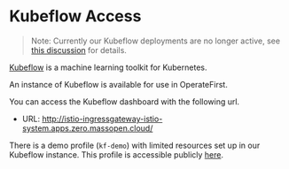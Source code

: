 # Kubeflow Access

> Note: Currently our Kubeflow deployments are no longer active, see [this discussion](https://github.com/operate-first/support/issues/435) for details.

[Kubeflow](https://www.kubeflow.org/docs/about/kubeflow/) is a machine learning toolkit for Kubernetes.

An instance of Kubeflow is available for use in OperateFirst.

You can access the Kubeflow dashboard with the following url.

- URL: http://istio-ingressgateway-istio-system.apps.zero.massopen.cloud/

There is a demo profile (`kf-demo`) with limited resources set up in our Kubeflow instance. This profile is accessible publicly [here](http://istio-ingressgateway-istio-system.apps.zero.massopen.cloud/?ns=kf-demo).
